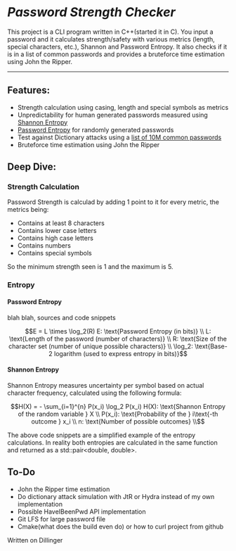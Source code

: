 # _Password Strength Checker_


This project is a CLI program written in C++(started it in C). You input a password and it calculates strength/safety with various metrics (length, special characters, etc.), Shannon and Password Entropy. It also checks if it is in a list of common passwords and provides a bruteforce time estimation using John the Ripper.

---

## Features:

- Strength calculation using casing, length and special symbols as metrics
- Unpredictability for human generated passwords measured using [Shannon Entropy](https://en.wikipedia.org/wiki/Entropy_(information_theory)) 
- [Password Entropy](https://www.pleacher.com/mp/mlessons/algebra/entropy.html) for randomly generated passwords
- Test against Dictionary attacks using a [list of 10M common passwords](https://github.com/danielmiessler/SecLists/blob/master/Passwords/Common-Credentials/Pwdb_top-10000000.txt)
- Bruteforce time estimation using John the Ripper

## Deep Dive:

<h3>Strength Calculation</h3>

Password Strength is calculad by adding 1 point to it for every metric, the metrics being:
<br>
- Contains at least 8 characters
- Contains lower case letters
- Contains high case letters
- Contains numbers
- Contains special symbols

So the minimum strength seen is 1 and the maximum is 5.


<h3>Entropy</h3>

<h4>Password Entropy</h4>

blah blah, sources and code snippets

```math
E = L \times \log_2(R)
E: \text{Password Entropy (in bits)} \\
L: \text{Length of the password (number of characters)} \\
R: \text{Size of the character set (number of unique possible characters)} \\
\log_2: \text{Base-2 logarithm (used to express entropy in bits)}
```

<h4>Shannon Entropy</h4>

Shannon Entropy measures uncertainty per symbol based on actual character frequency, calculated using the following formula:

```math
H(X) = - \sum_{i=1}^{n} P(x_i) \log_2 P(x_i)
H(X): \text{Shannon Entropy of the random variable } X \\
P(x_i): \text{Probability of the } i\text{-th outcome } x_i \\
n: \text{Number of possible outcomes} \\
```

The above code snippets are a simplified example of the entropy calculations. In reality both entropies are calculated in the same function and returned as a std::pair<double, double>.

## To-Do

 - John the Ripper time estimation
 - Do dictionary attack simulation with JtR or Hydra instead of my own implementation
 - Possible HaveIBeenPwd API implementation
 - Git LFS for large password file
 - Cmake(what does the build even do) or how to curl project from github

Written on Dillinger
